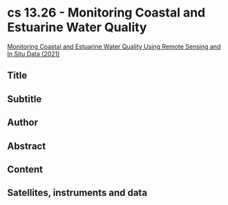 # cs 13.26 - Monitoring Coastal and Estuarine Water Quality

[Monitoring Coastal and Estuarine Water Quality Using Remote Sensing and In Situ Data (2021)](https://appliedsciences.nasa.gov/join-mission/training/english/arset-monitoring-coastal-and-estuarine-water-quality-using-remote)


## Title

## Subtitle

## Author

## Abstract

## Content

## Satellites, instruments and data

